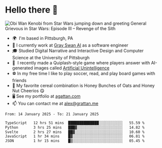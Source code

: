 <!--
**GameDog9988/GameDog9988** is a ✨ _special_ ✨ repository because its `README.md` (this file) appears on your GitHub profile.

Here are some ideas to get you started:

- 🔭 I’m currently working on ...
- 🌱 I’m currently learning ...
- 👯 I’m looking to collaborate on ...
- 🤔 I’m looking for help with ...
- 💬 Ask me about ...
- 📫 How to reach me: ...
- 😄 Pronouns: ...
- ⚡ Fun fact: ...
-->



Hello there 👋
==================================

![Obi Wan Kenobi from Star Wars jumping down and greeting General Grievous in Star Wars: Episode III – Revenge of the Sith](https://github.com/agrattan0820/agrattan0820/assets/51346343/689e56eb-29be-46a5-a079-28ea727b5f7e)


- 🌍  I'm based in Pittsburgh, PA
- 🦢  I currently work at [Gray Swan AI](https://www.grayswan.ai) as a software engineer
- 🎓  Studied Digital Narrative and Interactive Design and Computer Science at the University of Pittsburgh
- 👾  I recently made a Quiplash-style game where players answer with AI-generated images called [Artificial Unintelligence](https://github.com/agrattan0820/artificial-unintelligence)
- ⚽  In my free time I like to play soccer, read, and play board games with friends
- 🥣  My favorite cereal combination is Honey Bunches of Oats and Honey Nut Cheerios 😋
- 🖥️  See my portfolio at [agattan.com](http://agrattan.com/)
- 📫  You can contact me at [alex@grattan.me](mailto:alex@grattan.me)

<!--START_SECTION:waka-->

```txt
From: 14 January 2025 - To: 21 January 2025

TypeScript   12 hrs 51 mins  ██████████████░░░░░░░░░░░   55.59 %
Python       3 hrs 25 mins   ███▓░░░░░░░░░░░░░░░░░░░░░   14.82 %
Svelte       2 hrs 27 mins   ██▓░░░░░░░░░░░░░░░░░░░░░░   10.60 %
JavaScript   1 hr 34 mins    █▓░░░░░░░░░░░░░░░░░░░░░░░   06.81 %
JSON         1 hr 15 mins    █▒░░░░░░░░░░░░░░░░░░░░░░░   05.45 %
```

<!--END_SECTION:waka-->
